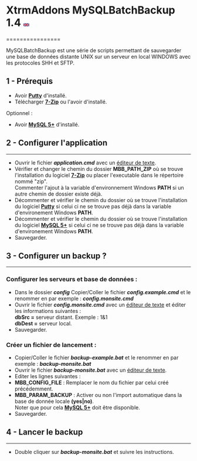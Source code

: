# XtrmAddons MySQLBatchBackup 1.4 [![en-GB](https://github.com/shim-sao/XtrmAddons-Batch/blob/master/MySQLBatchBackup/images/united-kingdom-flag-icon-16.png)](https://github.com/shim-sao/XtrmAddons-Batch/blob/master/MySQLBatchBackup/readme.md)
================

MySQLBatchBackup est une série de scripts permettant de sauvegarder une base de données distante UNIX sur un serveur en local WINDOWS avec les protocoles SHH et SFTP.

1 - Prérequis
-------------

*   Avoir **[Putty](https://www.putty.org)** d'installé.
*   Télécharger **[7-Zip](http://www.7-zip.org/)** ou l'avoir d'installé.

Optionnel :

*   Avoir **[MySQL 5+](https://www.mysql.com)** d'installé.

## 2 - Configurer l'application
----------------------------

*   Ouvrir le fichier **_application.cmd_** avec un [éditeur de texte](https://notepad-plus-plus.org).
*   Vérifier et changer le chemin du dossier **MBB\_PATH\_ZIP** où se trouve l'installation du logiciel **[7-Zip](http://www.7-zip.org/)** ou placer l'executable dans le répertoire nommé "zip".  
    Commenter l'ajout à la variable d'environnement Windows **PATH** si un autre chemin de dossier existe déjà.
*   Décommenter et vérifier le chemin du dossier où se trouve l'installation du logiciel **[Putty](https://www.putty.org)** si celui ci ne se trouve pas déjà dans la variable d'environement Windows **PATH**.
*   Décommenter et vérifier le chemin du dossier où se trouve l'installation du logiciel **[MySQL 5+](https://www.mysql.com)** si celui ci ne se trouve pas déjà dans la variable d'environement Windows **PATH**.
*   Sauvegarder.

## 3 - Configurer un backup ?
--------------------------

### Configurer les serveurs et base de données :

*   Dans le dossier **_config_** Copier/Coller le fichier **_config.example.cmd_** et le renommer en par exemple : **_config.monsite.cmd_**
*   Ouvrir le fichier **_config.monsite.cmd_** avec un [éditeur de texte](https://notepad-plus-plus.org) et éditer les informations suivantes :  
    **dbSrc =** serveur distant. Exemple : 1&1  
    **dbDest =** serveur local.
*   Sauvegarder.

### Créer un fichier de lancement :

*   Copier/Coller le fichier **_backup-example.bat_** et le renommer en par exemple : **_backup-monsite.bat_**
*   Ouvrir le fichier **_backup-monsite.bat_** avec un [éditeur de texte](https://notepad-plus-plus.org).
*   Editer les lignes suivantes :
*   **MBB\_CONFIG\_FILE** : Remplacer le nom du fichier par celui créé précédemment.
*   **MBB\_PARAM\_BACKUP** : Activer ou non l'import automatique dans la base de donnée locale **(yes|no)**.  
    Noter que pour cela **[MySQL 5+](https://www.mysql.com)** doit être disponible.
*   Sauvegarder.

## 4 - Lancer le backup
--------------------

*   Double cliquer sur **_backup-monsite.bat_** et suivre les instructions.